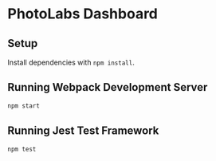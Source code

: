 # PhotoLabs Dashboard

## Setup

Install dependencies with `npm install`.

## Running Webpack Development Server

```sh
npm start
```

## Running Jest Test Framework

```sh
npm test
```